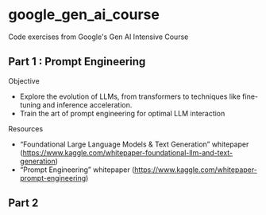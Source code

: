 # google_gen_ai_course
Code exercises from Google's Gen AI Intensive Course

## Part 1 : Prompt Engineering
Objective
- Explore the evolution of LLMs, from transformers to techniques like fine-tuning and inference acceleration.
- Train the art of prompt engineering for optimal LLM interaction

Resources 
- “Foundational Large Language Models & Text Generation” whitepaper (https://www.kaggle.com/whitepaper-foundational-llm-and-text-generation)
-  “Prompt Engineering” whitepaper (https://www.kaggle.com/whitepaper-prompt-engineering)

## Part 2 


